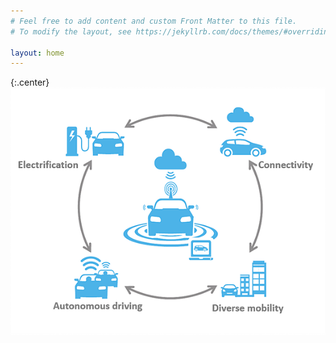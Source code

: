 ```yaml
---
# Feel free to add content and custom Front Matter to this file.
# To modify the layout, see https://jekyllrb.com/docs/themes/#overriding-theme-defaults

layout: home
---
```

{:.center}
![](/resources/images/vehicleplus_main.png)

<style>
.center {
    text-align: center;
}
</style>